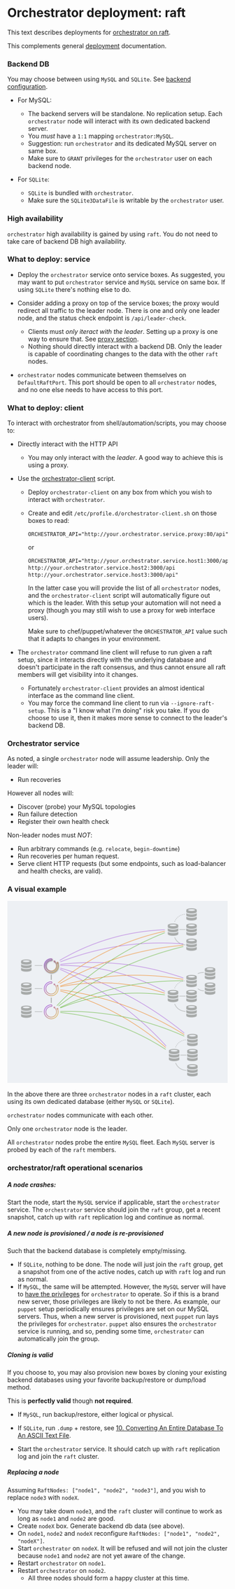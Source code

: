# Orchestrator deployment: raft

This text describes deployments for [orchestrator on raft](raft.md).

This complements general [deployment](deployment.md) documentation.

### Backend DB

You may choose between using `MySQL` and `SQLite`. See [backend configuration](configuration-backend.md).

- For MySQL:
  - The backend servers will be standalone. No replication setup. Each `orchestrator` node will interact with its own dedicated backend server.
  - You _must_ have a `1:1` mapping `orchestrator:MySQL`.
  - Suggestion: run `orchestrator` and its dedicated MySQL server on same box.
  - Make sure to `GRANT` privileges for the `orchestrator` user on each backend node.

- For `SQLite`:
  - `SQLite` is bundled with `orchestrator`.
  - Make sure the `SQLite3DataFile` is writable by the `orchestrator` user.

### High availability

`orchestrator` high availability is gained by using `raft`. You do not need to take care of backend DB high availability.

### What to deploy: service

- Deploy the `orchestrator` service onto service boxes.
  As suggested, you may want to put `orchestrator` service and `MySQL` service on same box. If using `SQLite` there's nothing else to do.

- Consider adding a proxy on top of the service boxes; the proxy would redirect all traffic to the leader node. There is one and only one leader node, and the status check endpoint is `/api/leader-check`.
  - Clients must _only iteract with the leader_. Setting up a proxy is one way to ensure that. See [proxy section](raft.md#proxy).
  - Nothing should directly interact with a backend DB. Only the leader is capable of coordinating changes to the data with the other `raft` nodes.

- `orchestrator` nodes communicate between themselves on `DefaultRaftPort`. This port should be open to all `orchestrator` nodes, and no one else needs to have access to this port.

### What to deploy: client

To interact with orchestrator from shell/automation/scripts, you may choose to:

- Directly interact with the HTTP API
  - You may only interact with the _leader_. A good way to achieve this is using a proxy.
- Use the [orchestrator-client](orchestrator-client.md) script.
  - Deploy `orchestrator-client` on any box from which you wish to interact with `orchestrator`.
  - Create and edit `/etc/profile.d/orchestrator-client.sh` on those boxes to read:
    ```
    ORCHESTRATOR_API="http://your.orchestrator.service.proxy:80/api"
    ```
    or
    ```
    ORCHESTRATOR_API="http://your.orchestrator.service.host1:3000/api http://your.orchestrator.service.host2:3000/api http://your.orchestrator.service.host3:3000/api"
    ```
    In the latter case you will provide the list of all `orchestrator` nodes, and the `orchestrator-client` script will automatically figure out which is the leader. With this setup your automation will not need a proxy (though you may still wish to use a proxy for web interface users).

    Make sure to chef/puppet/whatever the `ORCHESTRATOR_API` value such that it adapts to changes in your environment.

- The `orchestrator` command line client will refuse to run given a raft setup, since it interacts directly with the underlying database and doesn't participate in the raft consensus, and thus cannot ensure all raft members will get visibility into it changes.
  - Fortunately `orchestrator-client` provides an almost identical interface as the command line client.
  - You may force the command line client to run via `--ignore-raft-setup`. This is a "I know what I'm doing" risk you take. If you do choose to use it, then it makes more sense to connect to the leader's backend DB.


### Orchestrator service

As noted, a single `orchestrator` node will assume leadership. Only the leader will:

- Run recoveries

However all nodes will:

- Discover (probe) your MySQL topologies
- Run failure detection
- Register their own health check

Non-leader nodes must _NOT_:

- Run arbitrary commands (e.g. `relocate`, `begin-downtime`)
- Run recoveries per human request.
- Serve client HTTP requests (but some endpoints, such as load-balancer and health checks, are valid).

### A visual example

![orchestrator deployment, raft](images/orchestrator-deployment-raft.png)

In the above there are three `orchestrator` nodes in a `raft` cluster, each using its own dedicated database (either `MySQL` or `SQLite`).

`orchestrator` nodes communicate with each other.

Only one `orchestrator` node is the leader.

All `orchestrator` nodes probe the entire `MySQL` fleet. Each `MySQL` server is probed by each of the `raft` members.

### orchestrator/raft operational scenarios

##### A node crashes:

Start the node, start the `MySQL` service if applicable, start the `orchestrator` service. The `orchestrator` service should join the `raft` group, get a recent snapshot, catch up with `raft` replication log and continue as normal.

##### A new node is provisioned / a node is re-provisioned

Such that the backend database is completely empty/missing.

- If `SQLite`, nothing to be done. The node will just join the `raft` group, get a snapshot from one of the active nodes, catch up with `raft` log and run as normal.
- If `MySQL`, the same will be attempted. However, the `MySQL` server will have to [have the privileges](configuration-backend.md#mysql-backend-db-setup) for `orchestrator` to operate. So if this is a brand new server, those privileges are likely to not be there.
  As example, our `puppet` setup periodically ensures privileges are set on our MySQL servers. Thus, when a new server is provisioned, next `puppet` run lays the privileges for `orchestrator`. `puppet` also ensures the `orchestrator` service is running, and so, pending some time, `orchestrator` can automatically join the group.

##### Cloning is valid

If you choose to, you may also provision new boxes by cloning your existing backend databases using your favorite backup/restore  or dump/load method.

This is **perfectly valid** though **not required**.

- If `MySQL`, run backup/restore, either logical or physical.
- If `SQLite`, run `.dump` + restore, see [10. Converting An Entire Database To An ASCII Text File](https://sqlite.org/cli.html).

- Start the `orchestrator` service. It should catch up with `raft` replication log and join the `raft` cluster.

##### Replacing a node

Assuming `RaftNodes: ["node1", "node2", "node3"]`, and you wish to replace `node3` with `nodeX`.

- You may take down `node3`, and the `raft` cluster will continue to work as long as `node1` and `node2` are good.
- Create `nodeX` box. Generate backend db data (see above).
- On `node1`, `node2` and `nodeX` reconfigure `RaftNodes: ["node1", "node2", "nodeX"]`.
- Start `orchestrator` on `nodeX`. It will be refused and will not join the cluster because `node1` and `node2` are not yet aware of the change.
- Restart `orchestrator` on `node1`.
- Restart `orchestrator` on `node2`.
  - All three nodes should form a happy cluster at this time.
